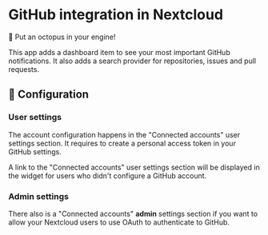 # GitHub integration in Nextcloud

🐙 Put an octopus in your engine!

This app adds a dashboard item to see your most important GitHub notifications.
It also adds a search provider for repositories, issues and pull requests.

## 🔧 Configuration

### User settings

The account configuration happens in the "Connected accounts" user settings section. It requires to create a personal access token in your GitHub settings.

A link to the "Connected accounts" user settings section will be displayed in the widget for users who didn't configure a GitHub account.

### Admin settings

There also is a "Connected accounts" **admin** settings section if you want to allow your Nextcloud users to use OAuth to authenticate to GitHub.